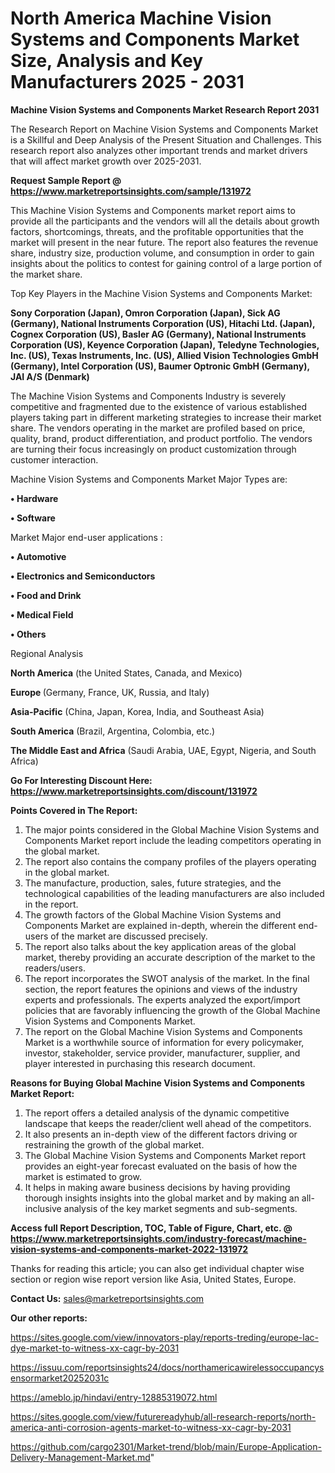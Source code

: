 # North America Machine Vision Systems and Components Market Size, Analysis and Key Manufacturers 2025 - 2031

<strong>Machine Vision Systems and Components Market Research Report 2031</strong>

The Research Report on Machine Vision Systems and Components Market is a Skillful and Deep Analysis of the Present Situation and Challenges. This research report also analyzes other important trends and market drivers that will affect market growth over 2025-2031.

<strong>Request Sample Report @ <a href=https://www.marketreportsinsights.com/sample/131972>https://www.marketreportsinsights.com/sample/131972</a></strong>

This Machine Vision Systems and Components market report aims to provide all the participants and the vendors will all the details about growth factors, shortcomings, threats, and the profitable opportunities that the market will present in the near future. The report also features the revenue share, industry size, production volume, and consumption in order to gain insights about the politics to contest for gaining control of a large portion of the market share.

Top Key Players in the Machine Vision Systems and Components Market:

<strong>Sony Corporation (Japan), Omron Corporation (Japan), Sick AG (Germany), National Instruments Corporation (US), Hitachi Ltd. (Japan), Cognex Corporation (US), Basler AG (Germany), National Instruments Corporation (US), Keyence Corporation (Japan), Teledyne Technologies, Inc. (US), Texas Instruments, Inc. (US), Allied Vision Technologies GmbH (Germany), Intel Corporation (US), Baumer Optronic GmbH (Germany), JAI A/S (Denmark)</strong>

The Machine Vision Systems and Components Industry is severely competitive and fragmented due to the existence of various established players taking part in different marketing strategies to increase their market share. The vendors operating in the market are profiled based on price, quality, brand, product differentiation, and product portfolio. The vendors are turning their focus increasingly on product customization through customer interaction.

Machine Vision Systems and Components Market Major Types are:

<strong>• Hardware

• Software</strong>

Market Major end-user applications :

<strong>• Automotive

• Electronics and Semiconductors

• Food and Drink

• Medical Field

• Others</strong>

Regional Analysis

</u><strong><b>North America</b></strong> (the United States, Canada, and Mexico)

<strong><b>Europe </b></strong>(Germany, France, UK, Russia, and Italy)

<strong><b>Asia-Pacific</b></strong> (China, Japan, Korea, India, and Southeast Asia)

<strong><b>South America</b></strong> (Brazil, Argentina, Colombia, etc.)

<strong><b>The Middle East and Africa</b></strong> (Saudi Arabia, UAE, Egypt, Nigeria, and South Africa)

<strong>Go For Interesting Discount Here: <a href=https://www.marketreportsinsights.com/discount/131972>https://www.marketreportsinsights.com/discount/131972</a></strong>

<strong>Points Covered in The Report:</strong>
<ol>
  <li>The major points considered in the Global Machine Vision Systems and Components Market report include the leading competitors operating in the global market.</li>
  <li>The report also contains the company profiles of the players operating in the global market.</li>
  <li>The manufacture, production, sales, future strategies, and the technological capabilities of the leading manufacturers are also included in the report.</li>
  <li>The growth factors of the Global Machine Vision Systems and Components Market are explained in-depth, wherein the different end-users of the market are discussed precisely.</li>
  <li>The report also talks about the key application areas of the global market, thereby providing an accurate description of the market to the readers/users.</li>
  <li>The report incorporates the SWOT analysis of the market. In the final section, the report features the opinions and views of the industry experts and professionals. The experts analyzed the export/import policies that are favorably influencing the growth of the Global Machine Vision Systems and Components Market.</li>
  <li>The report on the Global Machine Vision Systems and Components Market is a worthwhile source of information for every policymaker, investor, stakeholder, service provider, manufacturer, supplier, and player interested in purchasing this research document.</li>
</ol>
<strong>Reasons for Buying Global Machine Vision Systems and Components Market Report:</strong>

<ol>
  <li>The report offers a detailed analysis of the dynamic competitive landscape that keeps the reader/client well ahead of the competitors.</li>
  <li>It also presents an in-depth view of the different factors driving or restraining the growth of the global market.</li>
  <li>The Global Machine Vision Systems and Components Market report provides an eight-year forecast evaluated on the basis of how the market is estimated to grow.</li>
  <li>It helps in making aware business decisions by having providing thorough insights insights into the global market and by making an all-inclusive analysis of the key market segments and sub-segments.</li>
</ol>
<strong>Access full Report Description, TOC, Table of Figure, Chart, etc. @ <a href=https://www.marketreportsinsights.com/industry-forecast/machine-vision-systems-and-components-market-2022-131972>https://www.marketreportsinsights.com/industry-forecast/machine-vision-systems-and-components-market-2022-131972</a></strong>


Thanks for reading this article; you can also get individual chapter wise section or region wise report version like Asia, United States, Europe.

<strong>Contact Us:</strong>
sales@marketreportsinsights.com

<strong>Our other reports:</strong>

<a href=https://sites.google.com/view/innovators-play/reports-treding/europe-lac-dye-market-to-witness-xx-cagr-by-2031>https://sites.google.com/view/innovators-play/reports-treding/europe-lac-dye-market-to-witness-xx-cagr-by-2031</a>

<a href=https://issuu.com/reportsinsights24/docs/northamericawirelessoccupancysensormarket20252031c>https://issuu.com/reportsinsights24/docs/northamericawirelessoccupancysensormarket20252031c</a>

<a href=https://ameblo.jp/hindavi/entry-12885319072.html>https://ameblo.jp/hindavi/entry-12885319072.html</a>

<a href=https://sites.google.com/view/futurereadyhub/all-research-reports/north-america-anti-corrosion-agents-market-to-witness-xx-cagr-by-2031>https://sites.google.com/view/futurereadyhub/all-research-reports/north-america-anti-corrosion-agents-market-to-witness-xx-cagr-by-2031</a>

<a href=https://github.com/cargo2301/Market-trend/blob/main/Europe-Application-Delivery-Management-Market.md>https://github.com/cargo2301/Market-trend/blob/main/Europe-Application-Delivery-Management-Market.md</a>"
